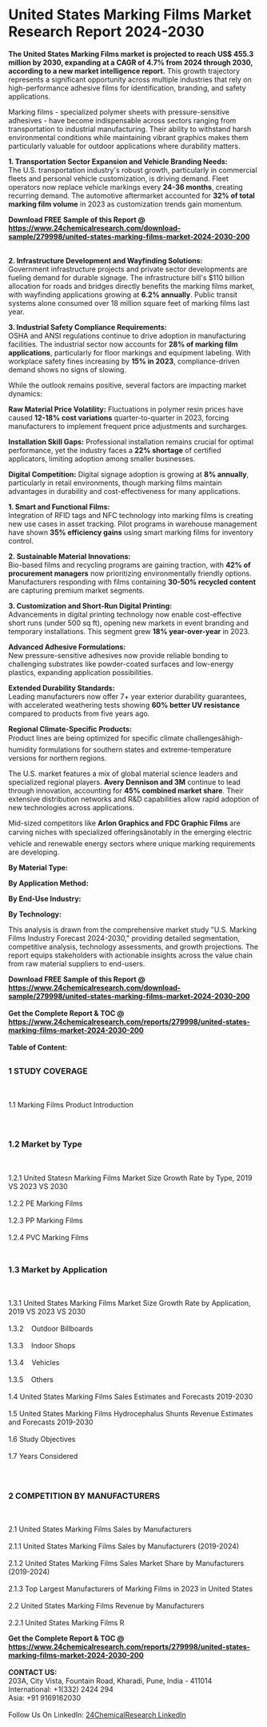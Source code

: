 <h1>United States Marking Films Market Research Report 2024-2030</h1><p><strong>The United States Marking Films market is projected to reach US$ 455.3 million by 2030, expanding at a CAGR of 4.7% from 2024 through 2030, according to a new market intelligence report.</strong> This growth trajectory represents a significant opportunity across multiple industries that rely on high-performance adhesive films for identification, branding, and safety applications.</p><p>Marking films - specialized polymer sheets with pressure-sensitive adhesives - have become indispensable across sectors ranging from transportation to industrial manufacturing. Their ability to withstand harsh environmental conditions while maintaining vibrant graphics makes them particularly valuable for outdoor applications where durability matters.</p><p><strong>1. Transportation Sector Expansion and Vehicle Branding Needs:</strong><br>
The U.S. transportation industry's robust growth, particularly in commercial fleets and personal vehicle customization, is driving demand. Fleet operators now replace vehicle markings every <strong>24-36 months</strong>, creating recurring demand. The automotive aftermarket accounted for <strong>32% of total marking film volume</strong> in 2023 as customization trends gain momentum.</p><div><b>Download FREE Sample of this Report @ 
            <a href="https://www.24chemicalresearch.com/download-sample/279998/united-states-marking-films-market-2024-2030-200">
            https://www.24chemicalresearch.com/download-sample/279998/united-states-marking-films-market-2024-2030-200</a></b></div><br><p><strong>2. Infrastructure Development and Wayfinding Solutions:</strong><br>
Government infrastructure projects and private sector developments are fueling demand for durable signage. The infrastructure bill's $110 billion allocation for roads and bridges directly benefits the marking films market, with wayfinding applications growing at <strong>6.2% annually</strong>. Public transit systems alone consumed over 18 million square feet of marking films last year.</p><p><strong>3. Industrial Safety Compliance Requirements:</strong><br>
OSHA and ANSI regulations continue to drive adoption in manufacturing facilities. The industrial sector now accounts for <strong>28% of marking film applications</strong>, particularly for floor markings and equipment labeling. With workplace safety fines increasing by <strong>15% in 2023</strong>, compliance-driven demand shows no signs of slowing.</p><p>While the outlook remains positive, several factors are impacting market dynamics:</p><p><strong>Raw Material Price Volatility:</strong> Fluctuations in polymer resin prices have caused <strong>12-18% cost variations</strong> quarter-to-quarter in 2023, forcing manufacturers to implement frequent price adjustments and surcharges.</p><p><strong>Installation Skill Gaps:</strong> Professional installation remains crucial for optimal performance, yet the industry faces a <strong>22% shortage</strong> of certified applicators, limiting adoption among smaller businesses.</p><p><strong>Digital Competition:</strong> Digital signage adoption is growing at <strong>8% annually</strong>, particularly in retail environments, though marking films maintain advantages in durability and cost-effectiveness for many applications.</p><p><strong>1. Smart and Functional Films:</strong><br>
Integration of RFID tags and NFC technology into marking films is creating new use cases in asset tracking. Pilot programs in warehouse management have shown <strong>35% efficiency gains</strong> using smart marking films for inventory control.</p><p><strong>2. Sustainable Material Innovations:</strong><br>
Bio-based films and recycling programs are gaining traction, with <strong>42% of procurement managers</strong> now prioritizing environmentally friendly options. Manufacturers responding with films containing <strong>30-50% recycled content</strong> are capturing premium market segments.</p><p><strong>3. Customization and Short-Run Digital Printing:</strong><br>
Advancements in digital printing technology now enable cost-effective short runs (under 500 sq ft), opening new markets in event branding and temporary installations. This segment grew <strong>18% year-over-year</strong> in 2023.</p><p><strong>Advanced Adhesive Formulations:</strong><br>
	New pressure-sensitive adhesives now provide reliable bonding to challenging substrates like powder-coated surfaces and low-energy plastics, expanding application possibilities.</p><p><strong>Extended Durability Standards:</strong><br>
	Leading manufacturers now offer 7+ year exterior durability guarantees, with accelerated weathering tests showing <strong>60% better UV resistance</strong> compared to products from five years ago.</p><p><strong>Regional Climate-Specific Products:</strong><br>
	Product lines are being optimized for specific climate challengesâhigh-humidity formulations for southern states and extreme-temperature versions for northern regions.</p><p>The U.S. market features a mix of global material science leaders and specialized regional players. <strong>Avery Dennison and 3M</strong> continue to lead through innovation, accounting for <strong>45% combined market share</strong>. Their extensive distribution networks and R&amp;D capabilities allow rapid adoption of new technologies across applications.</p><p>Mid-sized competitors like <strong>Arlon Graphics and FDC Graphic Films</strong> are carving niches with specialized offeringsânotably in the emerging electric vehicle and renewable energy sectors where unique marking requirements are developing.</p><p><strong>By Material Type:</strong></p><p><strong>By Application Method:</strong></p><p><strong>By End-Use Industry:</strong></p><p><strong>By Technology:</strong></p><p>This analysis is drawn from the comprehensive market study "U.S. Marking Films Industry Forecast 2024-2030," providing detailed segmentation, competitive analysis, technology assessments, and growth projections. The report equips stakeholders with actionable insights across the value chain from raw material suppliers to end-users.</p><div><b>Download FREE Sample of this Report @ 
            <a href="https://www.24chemicalresearch.com/download-sample/279998/united-states-marking-films-market-2024-2030-200">
            https://www.24chemicalresearch.com/download-sample/279998/united-states-marking-films-market-2024-2030-200</a></b></div><br><div><b>Get the Complete Report & TOC @ 
            <a href="https://www.24chemicalresearch.com/reports/279998/united-states-marking-films-market-2024-2030-200">
            https://www.24chemicalresearch.com/reports/279998/united-states-marking-films-market-2024-2030-200</a></b></div><br>
            <b>Table of Content:</b><p><h2><span style="font-size:16px"><strong>1 STUDY COVERAGE</strong></span></h2><br />
<p>1.1 Marking Films Product Introduction</p><br />
<h2><span style="font-size:16px"><strong>1.2 Market by Type</strong></span></h2><br />
<p>1.2.1 United Statesn Marking Films Market Size Growth Rate by Type, 2019 VS 2023 VS 2030<br /><br />
1.2.2 PE Marking Films&nbsp;&nbsp; &nbsp;<br /><br />
1.2.3 PP Marking Films<br /><br />
1.2.4 PVC Marking Films<br /><br />
<h2><span style="font-size:16px"><strong>1.3 Market by Application</strong></span></h2><br />
<p>1.3.1 United States Marking Films Market Size Growth Rate by Application, 2019 VS 2023 VS 2030<br /><br />
1.3.2&nbsp;&nbsp; &nbsp;Outdoor Billboards<br /><br />
1.3.3&nbsp;&nbsp; &nbsp;Indoor Shops<br /><br />
1.3.4&nbsp;&nbsp; &nbsp;Vehicles<br /><br />
1.3.5&nbsp;&nbsp; &nbsp;Others<br /><br />
1.4 United States Marking Films Sales Estimates and Forecasts 2019-2030<br /><br />
1.5 United States Marking Films Hydrocephalus Shunts Revenue Estimates and Forecasts 2019-2030<br /><br />
1.6 Study Objectives<br /><br />
1.7 Years Considered</p><br />
<h2><span style="font-size:16px"><strong>2 COMPETITION BY MANUFACTURERS</strong></span></h2><br />
<p>2.1 United States Marking Films Sales by Manufacturers<br /><br />
2.1.1 United States Marking Films Sales by Manufacturers (2019-2024)<br /><br />
2.1.2 United States Marking Films Sales Market Share by Manufacturers (2019-2024)<br /><br />
2.1.3 Top Largest Manufacturers of Marking Films in 2023 in United States<br /><br />
2.2 United States Marking Films Revenue by Manufacturers<br /><br />
2.2.1 United States Marking Films R</p><div><b>Get the Complete Report & TOC @ 
            <a href="https://www.24chemicalresearch.com/reports/279998/united-states-marking-films-market-2024-2030-200">
            https://www.24chemicalresearch.com/reports/279998/united-states-marking-films-market-2024-2030-200</a></b></div><br><b>CONTACT US:</b><br>
            203A, City Vista, Fountain Road, Kharadi, Pune, India - 411014<br>
            International: +1(332) 2424 294<br>
            Asia: +91 9169162030 <br><br>
            Follow Us On LinkedIn: <a href="https://www.linkedin.com/company/24chemicalresearch/">24ChemicalResearch LinkedIn</a>